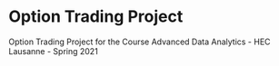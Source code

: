 # Option Trading Project
Option Trading Project for the Course Advanced Data Analytics - HEC Lausanne - Spring 2021
